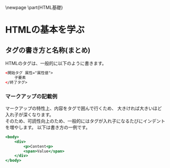\newpage
\part{HTML基礎}

# HTMLの基本を学ぶ



## タグの書き方と名称(まとめ)

HTMLのタグは、一般的に以下のように書きます。

```html
<開始タグ 属性="属性値">
    子要素
</終了タグ>
```


### マークアップの記載例

マークアップの特性上、内容をタグで囲んで行くため、
大きければ大きいほど入れ子が深くなります。
<br/>
そのため、可読性向上のため、一般的にはタグが入れ子になるたびにインデントを増やします。
以下は書き方の一例です。

```html:nest.html
<body>
    <div>
        <p>Content<p>
        <span>Value</span>
    </div>
</body>
```

